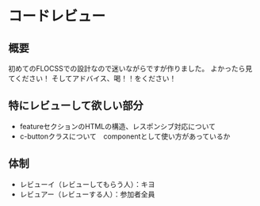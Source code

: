 # コードレビュー


## 概要

初めてのFLOCSSでの設計なので迷いながらですが作りました。
よかったら見てください！
そしてアドバイス、喝！！をください！


## 特にレビューして欲しい部分

- featureセクションのHTMLの構造、レスポンシブ対応について
- c-buttonクラスについて　componentとして使い方があっているか


## 体制

- レビューイ（レビューしてもらう人）：キヨ
- レビュアー（レビューする人）：参加者全員
